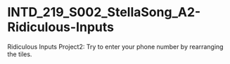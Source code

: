 # INTD_219_S002_StellaSong_A2-Ridiculous-Inputs
Ridiculous Inputs Project2: Try to enter your phone number by rearranging the tiles.

